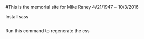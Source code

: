 #This is the memorial site for Mike Raney 4/21/1947 ~ 10/3/2016

Install sass
```sudo gem install sass
```

Run this command to regenerate the css
```sass scss/style.scss css/style.css
```
